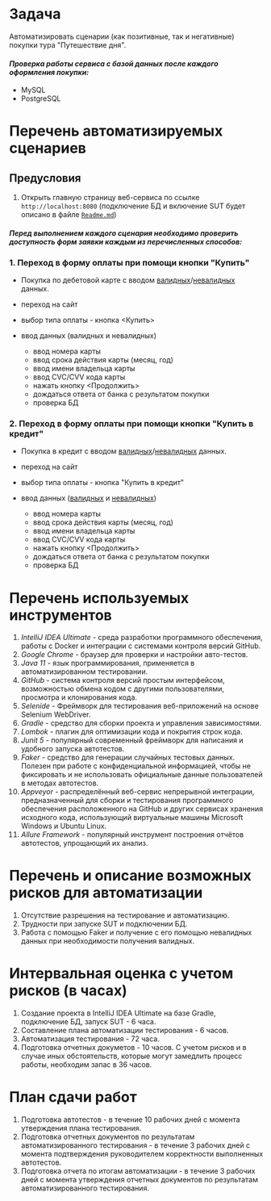 # Задача
Автоматизировать сценарии (как позитивные, так и негативные) покупки тура "Путешествие дня".

#### ***Проверка работы сервиса с базой данных после каждого оформления покупки:***

+ MySQL
+ PostgreSQL

# Перечень автоматизируемых сценариев

## Предусловия
1. Открыть главную страницу веб-сервиса по ссылке `http://localhost:8080` (подключение БД и включение SUT будет описано в файле [`Readme.md`](./Readme.md))

#### ***Перед выполнением каждого сценария необходимо проверить доступность форм заявки каждым из перечисленных способов:***

### 1. Переход в форму оплаты при помощи кнопки "Купить"

+ Покупка по дебетовой карте с вводом [валидных](./Valid.md)/[невалидных](./Negativ.md) данных.

+ переход на сайт 

+ выбор типа оплаты - кнопка <Купить>

+ ввод данных (валидных и невалидных)

   + ввод номера карты
   + ввод срока действия карты (месяц, год)    
   + ввод имени владельца карты
   + ввод CVC/CVV кода карты
   + нажать кнопку <Продолжить>
   + дождаться ответа от банка с результатом покупки
   + проверка БД
   
### 2. Переход в форму оплаты при помощи кнопки "Купить в кредит"

 + Покупка в кредит с вводом [валидных](./Valid.md)/[невалидных](./Negativ.md) данных.
   
 + переход на сайт 

+ выбор типа оплаты - кнопка "Купить в кредит"

+ ввод данных ([валидных](./Valid.md) и [невалидных](./Negativ.md))
   
   + ввод номера карты
   + ввод срока действия карты (месяц, год)    
   + ввод имени владельца карты
   + ввод CVC/CVV кода карты
   + нажать кнопку <Продолжить>
   + дождаться ответа от банка с результатом покупки
   + проверка БД

# Перечень используемых инструментов
1. *IntelliJ IDEA Ultimate* -  среда разработки программного обеспечения, работы с Docker и интеграции с системами контроля версий GitHub.
2. *Google Chrome* - браузер для проверки и настройки авто-тестов.
3. *Java 11* - язык программирования, применяется в автоматизированном тестировании.
4. *GitHub* - система контроля версий простым интерфейсом, возможностью обмена кодом с другими пользователями, просмотра и клонирования кода.
5. *Selenide* - Фреймворк для тестирования веб-приложений на основе Selenium WebDriver.
6. *Gradle* - средство для сборки проекта и управления зависимостями.
7. *Lombok* - плагин для оптимизации кода и покрытия строк кода.
8. *Junit 5* - популярный современный фреймворк для написания и удобного запуска автотестов.
9. *Faker* - средство для генерации случайных тестовых данных. Полезен при работе с конфиденциальной информацией, чтобы не фиксировать и не использовать официальные данные пользователей в методах автотестов.
10. *Appveyor* - распределённый веб-сервис непрерывной интеграции, предназначенный для сборки и тестирования программного обеспечения расположенного на GitHub и других сервисах хранения исходного кода, использующий виртуальные машины Microsoft Windows и Ubuntu Linux.
11. *Allure Framework* - популярный инструмент построения отчётов автотестов, упрощающий их анализ.

# Перечень и описание возможных рисков для автоматизации
1. Отсутствие разрешения на тестирование и автоматизацию.
2. Трудности при запуске SUT и подключении БД.
3. Работа с помощью Faker и получение с его помощью невалидных данных при необходимости получения валидных.

# Интервальная оценка с учетом рисков (в часах)
1. Создание проекта в IntelliJ IDEA Ultimate на базе Gradle, подключение БД, запуск SUT - 6 часа.
2. Составление плана автоматизации тестирования - 6 часов.
3. Автоматизация тестирования - 72 часа.
4. Подготовка отчетных докуметов - 10 часов.
С учетом рисков и в случае иных обстоятельств, которые могут замедлить процесс работы, необходим запас в 36 часов.
   
# План сдачи работ
1. Подготовка автотестов - в течение 10 рабочих дней с момента утверждения плана тестирования.
2. Подготовка отчетных документов по результатам автоматизированного тестирования - в течение 3 рабочих дней с момента подтверждения руководителем корректности выполненных автотестов.
3. Подготовка отчета по итогам автоматизации - в течение 3 рабочих дней с момента утверждения отчетных документов по результатам автоматизированного тестирования.